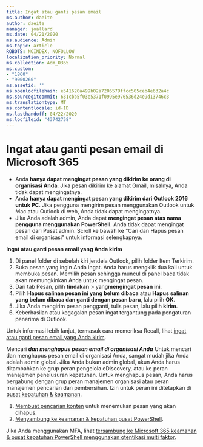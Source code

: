 ```yaml
---
title: Ingat atau ganti pesan email
ms.author: daeite
author: daeite
manager: joallard
ms.date: 04/21/2020
ms.audience: Admin
ms.topic: article
ROBOTS: NOINDEX, NOFOLLOW
localization_priority: Normal
ms.collection: Adm_O365
ms.custom:
- "1860"
- "9000260"
ms.assetid: ''
ms.openlocfilehash: e541620a499b02a7206579ffcc505ceb4e632a4c
ms.sourcegitcommit: 631cbb5f03e5371f0995e976536d24e9d13746c3
ms.translationtype: MT
ms.contentlocale: id-ID
ms.lasthandoff: 04/22/2020
ms.locfileid: "43742758"
---
```

# <a name="recall-or-replace-an-email-message-in-microsoft-365"></a>Ingat atau ganti pesan email di Microsoft 365

- Anda **hanya dapat mengingat pesan yang dikirim ke orang di organisasi Anda**. Jika pesan dikirim ke alamat Gmail, misalnya, Anda tidak dapat mengingatnya.
- Anda **hanya dapat mengingat pesan yang dikirim dari Outlook 2016 untuk PC**. Jika pengguna mengirim pesan menggunakan Outlook untuk Mac atau Outlook di web, Anda tidak dapat mengingatnya.
- Jika Anda adalah admin, Anda dapat **mengingat pesan atas nama pengguna menggunakan PowerShell**. Anda tidak dapat mengingat pesan dari Pusat admin. Scroll ke bawah ke "Cari dan Hapus pesan email di organisasi" untuk informasi selengkapnya.

**Ingat atau ganti pesan email yang Anda kirim**

1. Di panel folder di sebelah kiri jendela Outlook, pilih folder Item Terkirim.
2. Buka pesan yang ingin Anda ingat. Anda harus mengklik dua kali untuk membuka pesan. Memilih pesan sehingga muncul di panel baca tidak akan memungkinkan Anda untuk mengingat pesan.
3. Dari tab Pesan, pilih **tindakan** > yang**mengingat pesan ini**.
4. Pilih **Hapus salinan pesan ini yang belum dibaca** atau **Hapus salinan yang belum dibaca dan ganti dengan pesan baru**, lalu pilih **OK**.
5. Jika Anda mengirim pesan pengganti, tulis pesan, lalu pilih **kirim**.
6. Keberhasilan atau kegagalan pesan ingat tergantung pada pengaturan penerima di Outlook.

Untuk informasi lebih lanjut, termasuk cara memeriksa Recall, lihat [ingat atau ganti pesan email yang Anda kirim](https://support.office.com/article/35027f88-d655-4554-b4f8-6c0729a723a0).

Mencari ***dan menghapus pesan email di organisasi Anda*** Untuk mencari dan menghapus pesan email di organisasi Anda, sangat mudah jika Anda adalah admin global. Jika Anda bukan admin global, akun Anda harus ditambahkan ke grup peran pengelola eDiscovery, atau ke peran manajemen penelusuran kepatuhan. Untuk menghapus pesan, Anda harus bergabung dengan grup peran manajemen organisasi atau peran manajemen pencarian dan pembersihan. Izin untuk peran ini ditetapkan di [pusat kepatuhan & keamanan](https://protection.office.com/).

1. [Membuat pencarian konten](https://docs.microsoft.com/office365/securitycompliance/content-search) untuk menemukan pesan yang akan dihapus.
2. [Menyambung ke keamanan & kepatuhan pusat PowerShell](https://docs.microsoft.com/powershell/exchange/office-365-scc/connect-to-scc-powershell/connect-to-scc-powershell?view=exchange-ps). 

Jika Anda menggunakan MFA, lihat [tersambung ke Microsoft 365 keamanan & pusat kepatuhan PowerShell menggunakan otentikasi multi faktor](https://docs.microsoft.com/powershell/exchange/office-365-scc/connect-to-scc-powershell/mfa-connect-to-scc-powershell?view=exchange-ps). 
